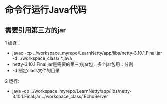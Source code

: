 # 命令行运行Java代码

## 需要引用第三方的jar
1 编译：
* javac -cp ../workspace_myrepo/LearnNetty/app/libs/netty-3.10.1.Final.jar -d ../workspace_class/ *.java 
* netty-3.10.1.Final.jar是需要的第三方jar包，多个jar包用：分割
* -d 制定class文件的目录

2 运行:
* java -cp ../workspace_myrepo/LearnNetty/app/libs/netty-3.10.1.Final.jar:../workspace_class/ EchoServer